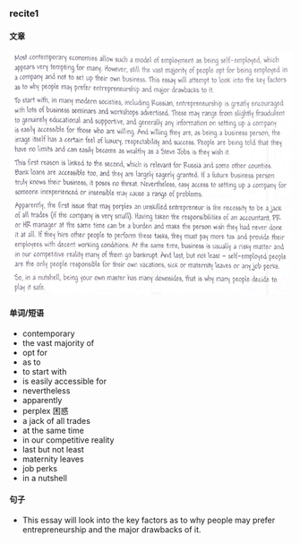 ### recite1

#### 文章
![1](pictures/recite1.png)

#### 单词/短语
- contemporary
- the vast majority of 
- opt for 
- as to
- to start with
- is easily accessible for
- nevertheless
- apparently
- perplex 困惑
- a jack of all trades
- at the same time
- in our competitive reality
- last but not least
- maternity leaves
- job perks
- in a nutshell

#### 句子
- This essay will look into the key factors as to why people may prefer entrepreneurship and the major drawbacks of it.